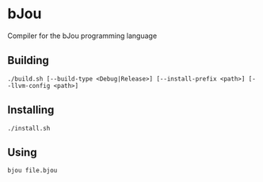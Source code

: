 # bJou

Compiler for the bJou programming language

## Building ##
`./build.sh [--build-type <Debug|Release>] [--install-prefix <path>] [--llvm-config <path>]`

## Installing ##
`./install.sh`

## Using ##
`bjou file.bjou`
